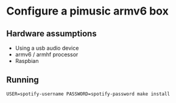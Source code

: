 # Configure a pimusic armv6 box

## Hardware assumptions
+ Using a usb audio device
+ armv6 / armhf processor
+ Raspbian

## Running

    USER=spotify-username PASSWORD=spotify-password make install
